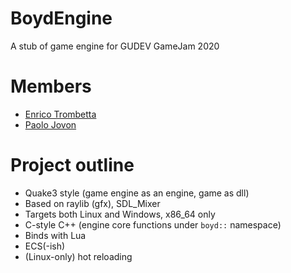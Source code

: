 # BoydEngine
A stub of game engine for GUDEV GameJam 2020

# Members

- [Enrico Trombetta](https://github.com/erolm-a)
- [Paolo Jovon](https://github.com/UberLambda)

# Project outline

- Quake3 style (game engine as an engine, game as dll)
- Based on raylib (gfx), SDL_Mixer
- Targets both Linux and Windows, x86_64 only
- C-style C++ (engine core functions under `boyd::` namespace)
- Binds with Lua
- ECS(-ish)
- (Linux-only) hot reloading
